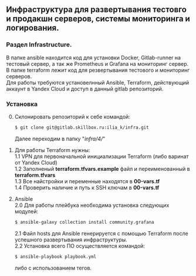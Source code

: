 ## Инфраструктура для развертывания тестовго и продакшн серверов, системы мониторинга и логирования.


### Раздел Infrastructure.

В папке ansible находится код для установки  Docker, Gitlab-runner на тестовый сервер, а так же Prometheus и Grafana на мониторинг сервер.
В папке terraform лежит код для резвертывания тестового и мониторинг серверов.  
Для работы требуются установелнный Ansible, Terraform, действующий аккаунт в Yandex Cloud и доступ в данный gitlab репозиторий.


### Установка

0. Склонировать репозиторий к себе командой: 
    ```bash
    $ git clone git@gitlab.skillbox.ru:ilia_k/infra.git
    ```   
    Далее переходим в папку "*infra/4/*"

1. Для работы Terraform нужны:  
    1.1 VPN для первоначальной инициализации Terraform (либо варинат от Yandex Cloud)  
    1.2 Заполненый **terraform.tfvars.example** файл и переименованный в **terraform.tfvars**  
    1.3 Все найстройки и переменные находятся в **00-vars.tf**  
    1.4 Проверить наличие и путь к SSH ключам в **00-vars.tf**  

2. Ansible   
    2.0 Для работы плейбука необходима установка следующих модулей:
    ```bash
    $ ansible-galaxy collection install community.grafana
    ```
    2.1 Файл hosts для Ansible генерируется с помощью Terraform после успешного развертывания инфраструктуры.  
    2.2 Установка всего ПО осуществляется командой:
    ```bash
    $ ansible-playbook playbook.yml
    ```  
    либо с использованием тегов.
